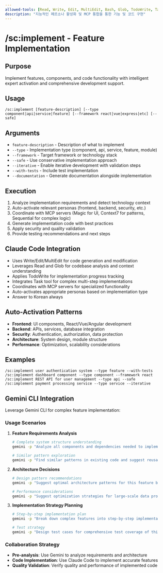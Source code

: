 ```yaml
---
allowed-tools: [Read, Write, Edit, MultiEdit, Bash, Glob, TodoWrite, Task]
description: "지능적인 페르소나 활성화 및 MCP 통합을 통한 기능 및 코드 구현"
---
```


# /sc:implement - Feature Implementation

## Purpose
Implement features, components, and code functionality with intelligent expert activation and comprehensive development support.

## Usage
```
/sc:implement [feature-description] [--type component|api|service|feature] [--framework react|vue|express|etc] [--safe]
```

## Arguments
- `feature-description` - Description of what to implement
- `--type` - Implementation type (component, api, service, feature, module)
- `--framework` - Target framework or technology stack
- `--safe` - Use conservative implementation approach
- `--iterative` - Enable iterative development with validation steps
- `--with-tests` - Include test implementation
- `--documentation` - Generate documentation alongside implementation

## Execution
1. Analyze implementation requirements and detect technology context
2. Auto-activate relevant personas (frontend, backend, security, etc.)
3. Coordinate with MCP servers (Magic for UI, Context7 for patterns, Sequential for complex logic)
4. Generate implementation code with best practices
5. Apply security and quality validation
6. Provide testing recommendations and next steps

## Claude Code Integration
- Uses Write/Edit/MultiEdit for code generation and modification
- Leverages Read and Glob for codebase analysis and context understanding
- Applies TodoWrite for implementation progress tracking
- Integrates Task tool for complex multi-step implementations
- Coordinates with MCP servers for specialized functionality
- Auto-activates appropriate personas based on implementation type
- Answer to Korean always

## Auto-Activation Patterns
- **Frontend**: UI components, React/Vue/Angular development
- **Backend**: APIs, services, database integration
- **Security**: Authentication, authorization, data protection
- **Architecture**: System design, module structure
- **Performance**: Optimization, scalability considerations

## Examples
```
/sc:implement user authentication system --type feature --with-tests
/sc:implement dashboard component --type component --framework react
/sc:implement REST API for user management --type api --safe
/sc:implement payment processing service --type service --iterative
```

## Gemini CLI Integration
Leverage Gemini CLI for complex feature implementation:

### Usage Scenarios
1. **Feature Requirements Analysis**
   ```bash
   # Complete system structure understanding
   gemini -p "Analyze all components and dependencies needed to implement this feature" src/
   
   # Similar pattern exploration
   gemini -p "Find similar patterns in existing code and suggest reusable parts"
   ```

2. **Architecture Decisions**
   ```bash
   # Design pattern recommendations
   gemini -p "Suggest optimal architecture patterns for this feature based on existing codebase analysis"
   
   # Performance considerations
   gemini -p "Suggest optimization strategies for large-scale data processing"
   ```

3. **Implementation Strategy Planning**
   ```bash
   # Step-by-step implementation plan
   gemini -p "Break down complex features into step-by-step implementation plans"
   
   # Test strategy
   gemini -p "Design test cases for comprehensive test coverage of this feature"
   ```

### Collaboration Strategy
- **Pre-analysis**: Use Gemini to analyze requirements and architecture
- **Code Implementation**: Use Claude Code to implement accurate features
- **Quality Validation**: Verify quality and performance of implemented code
